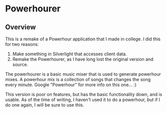 Powerhourer
===========

Overview
--------

This is a remake of a Powerhour application that I made in college.  I did this for two reasons:

1. Make something in Silverlight that accesses client data.
2. Remake the Powerhourer, as I have long lost the original version and source.

The powerhourer is a basic music mixer that is used to generate powerhour mixes.  A powerhour mix is a collection of songs that changes the song every minute.  Google "Powerhour" for more info on this one... :)

This version is poor on features, but has the basic functionality down, and is usable.  As of the time of writing, I haven't used it to do a powerhour, but if I do one again, I will be sure to use this.